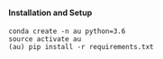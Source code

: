 #### Installation and Setup
``` 
conda create -n au python=3.6
source activate au
(au) pip install -r requirements.txt
```